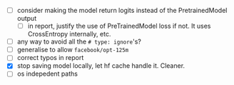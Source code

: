 - [ ] consider making the model return logits instead of the PretrainedModel output
  - [ ] in report, justify the use of PreTrainedModel loss if not. It uses CrossEntropy internally, etc. 
- [ ] any way to avoid all the `# type: ignore`'s?
- [ ] generalise to allow `facebook/opt-125m`
- [ ] correct typos in report 
- [x] stop saving model locally, let hf cache handle it. Cleaner. 
- [ ] os indepedent paths 
